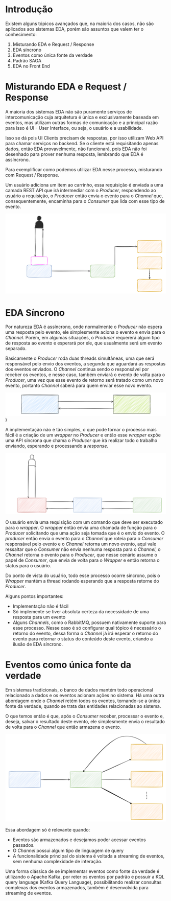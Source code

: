 # Introdução

Existem alguns tópicos avançados que, na maioria dos casos, não são aplicados aos sistemas EDA, porém são assuntos que valem ter o conhecimento:

1. Misturando EDA e Request  / Response 
2. EDA síncrono
3. Eventos como única fonte da verdade 
4. Padrão SAGA
5. EDA no Front End

# Misturando EDA e Request / Response

A maioria dos sistemas EDA não são puramente serviços de intercomunicação cuja arquitetura é única e exclusivamente baseada em eventos, mas utilizam outras formas de comunicação e a principal razão para isso é UI - User Interface, ou seja, o usuário e a usabilidade.

Isso se dá pois UI Clients precisam de respostas, por isso utilizam Web API para chamar serviços no backend. Se o cliente está requisitando apenas dados, então EDA provavelmente, não funcionará, pois EDA não foi desenhado para prover nenhuma resposta, lembrando que EDA é assíncrono. 

Para exemplificar como podemos utilizar EDA nesse processo, misturando com Request / Response. 

Um usuário adiciona um item ao carrinho, essa requisição é enviada a uma camada REST API que irá intermediar com o _Producer_, respondendo ao usuário a requisição, o _Producer_ então envia o evento para o _Channel_ que, consequentemente, encaminha para o _Consumer_ que lida com esse tipo de evento. 

![[mixing_eda_with_request_response]](https://github.com/BrunoOlivei/EDA/blob/main/Anexos/mixing_eda_with_request_response.svg)
# EDA Síncrono

Por natureza EDA é assíncrono, onde normalmente o _Producer_ não espera uma resposta pelo evento, ele simplesmente aciona o evento e envia para o _Channel_. Porém, em algumas situações, o _Producer_ requererá algum tipo de resposta ao evento e esperará por ele, que usualmente será um evento separado. 

Basicamente o _Producer_ roda duas threads simultâneas, uma que será responsável pelo envio dos eventos, a segunda que aguardará as respostas dos eventos enviados. O _Channel_ continua sendo o responsável por receber os eventos, e nesse caso, também enviará o evento de volta para o _Producer_, uma vez que esse evento de retorno será tratado como um novo evento, portanto _Channel_ saberá para quem enviar esse novo evento. 

![[eda_with_response]](https://github.com/BrunoOlivei/EDA/blob/main/Anexos/eda_with_response.svg))

A implementação não é tão simples, o que pode tornar o processo mais fácil é a criação de um _wrapper_ no _Producer_ e então esse _wrapper_ expõe uma API síncrona que chama o _Producer_ que irá realizar todo o trabalho enviando, esperando e processando a _response_.

![[synchronous_eda]](https://github.com/BrunoOlivei/EDA/blob/main/Anexos/synchronous_eda.svg)

O usuário envia uma requisição com um comando que deve ser executado para o _wrapper_. O _wrapper_ então envia uma chamada de função para o _Producer_ solicitando que uma ação seja tomada que é o envio do evento. O _producer_ então envia o evento para o _Channel_ que roteia para o _Consumer_ responsável pelo evento e o _Channel_ retorna um novo evento, aqui vale ressaltar que o _Consumer_ não envia nenhuma resposta para o _Channel_, o _Channel_ retorna o evento para o _Producer_, que nesse cenário assume o papel de _Consumer_, que envia de volta para o _Wrapper_ e então retorna o status para o usuário. 

Do ponto de vista do usuário, todo esse processo ocorre síncrono, pois o _Wrapper_ mantém a thread rodando esperando que a resposta retorne do _Producer_.

Alguns pontos importantes:

- Implementação não é fácil
- Só implemente se tiver absoluta certeza da necessidade de uma resposta para um evento
- Alguns _Channels_, como o RabbitMQ, possuem nativamente suporte para esse processo. Nesse caso é só configurar qual tópico é necessário o retorno do evento, dessa forma o _Channel_ já irá esperar o retorno do evento para retornar o status do conteúdo deste evento, criando a ilusão de EDA síncrono.

# Eventos como única fonte da verdade 

Em sistemas tradicionais, o banco de dados mantém todo operacional relacionado a dados e os eventos acionam ações no sistema. Há uma outra abordagem onde o _Channel_ retém todos os eventos, tornando-se a única fonte da verdade, quando se trata das entidades relacionadas ao sistema. 

O que temos então é que, após o _Consumer_ receber, processar o evento e, deseja, salvar o resultado deste evento, ele simplesmente envia o resultado de volta para o _Channel_ que então armazena o evento. 

![[events_as_source_of_truth]](https://github.com/BrunoOlivei/EDA/blob/main/Anexos/events_as_source_of_truth.svg)

Essa abordagem só é relevante quando:

- Eventos são armazenados e desejamos poder acessar eventos passados.
- O _Channel_ possui algum tipo de linguagem de query
- A funcionalidade principal do sistema é voltada a streaming de eventos, sem nenhuma complexidade de interação. 

Uma forma clássica de se implementar eventos como fonte da verdade é utilizando o Apache Kafka, por reter os eventos por padrão e possuir a KQL query language (Kafka Query Language), possibilitando realizar consultas complexas dos eventos armazenados, também é desenvolvida para streaming de eventos. 
